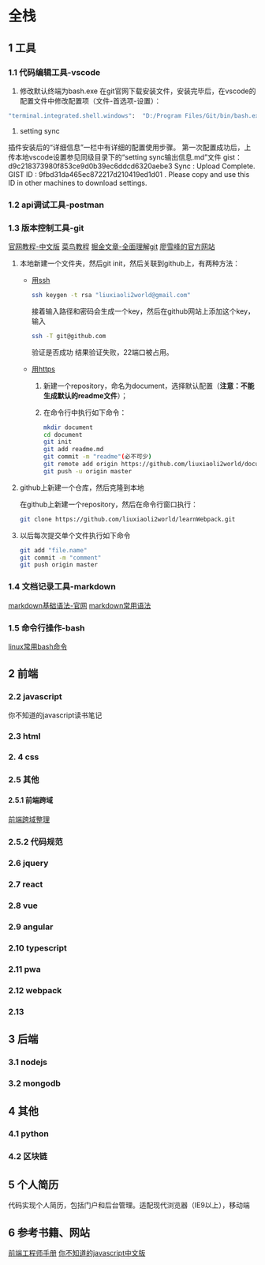 # 全栈

## 1 工具

### 1.1 代码编辑工具-vscode

   1. 修改默认终端为bash.exe
   在git官网下载安装文件，安装完毕后，在vscode的配置文件中修改配置项（文件-首选项-设置）：

   ``` bash
   "terminal.integrated.shell.windows":  "D:/Program Files/Git/bin/bash.exe"
   ```

   1. setting sync

   插件安装后的“详细信息”一栏中有详细的配置使用步骤。
   第一次配置成功后，上传本地vscode设置参见同级目录下的“setting sync输出信息.md”文件
   gist：d9c218373980f853ce9d0b39ec6ddcd6320aebe3
   Sync : Upload Complete. GIST ID :  9fbd31da465ec872217d210419ed1d01 . Please copy and use this ID in other machines to download settings.

### 1.2 api调试工具-postman

### 1.3 版本控制工具-git

[官网教程-中文版](https://git-scm.com/book/zh/v2)
[菜鸟教程](http://www.runoob.com/git/git-tutorial.html)
[掘金文章-全面理解git](https://juejin.im/post/582bd0b4da2f600063d4f89e)
[廖雪峰的官方网站](https://www.liaoxuefeng.com/wiki/0013739516305929606dd18361248578c67b8067c8c017b000)

1. 本地新建一个文件夹，然后git init，然后关联到github上，有两种方法：
    - [用ssh](http://www.runoob.com/git/git-remote-repo.html)

        ``` bash
        ssh keygen -t rsa "liuxiaoli2world@gmail.com"
        ```

        接着输入路径和密码会生成一个key，然后在github网站上添加这个key，输入

        ``` bash
        ssh -T git@github.com 
        ```

        验证是否成功
        结果验证失败，22端口被占用。
    - [用https](https://www.liaoxuefeng.com/wiki/0013739516305929606dd18361248578c67b8067c8c017b000/0013752340242354807e192f02a44359908df8a5643103a000)
        1. 新建一个repository，命名为document，选择默认配置（__注意：不能生成默认的readme文件__）；
        1. 在命令行中执行如下命令：

            ``` bash
            mkdir document
            cd document
            git init
            git add readme.md
            git commit -m "readme"(必不可少)
            git remote add origin https://github.com/liuxiaoli2world/document.git
            git push -u origin master
            ```

1. github上新建一个仓库，然后克隆到本地

    在github上新建一个repository，然后在命令行窗口执行：

    ``` bash
    git clone https://github.com/liuxiaoli2world/learnWebpack.git
    ```

1. 以后每次提交单个文件执行如下命令

    ``` bash
    git add "file.name"
    git commit -m "comment"
    git push origin master
    ```

### 1.4 文档记录工具-markdown

[markdown基础语法-官网](http://www.markdown.cn/)
[markdown常用语法](http://wuxiaolong.me/2016/10/11/markdownGuide/)

### 1.5 命令行操作-bash

[linux常用bash命令](https://www.cnblogs.com/savorboard/p/bash-guide.html)

## 2 前端

### 2.2 javascript

你不知道的javascript读书笔记

### 2.3 html

### 2. 4 css

### 2.5 其他

#### 2.5.1 前端跨域

[前端跨域整理](https://juejin.im/post/5815f4abbf22ec006893b431)

### 2.5.2 代码规范

### 2.6 jquery

### 2.7 react

### 2.8 vue

### 2.9 angular

### 2.10 typescript

### 2.11 pwa

### 2.12 webpack

### 2.13

## 3 后端

### 3.1 nodejs

### 3.2 mongodb

## 4 其他

### 4.1 python

### 4.2 区块链

## 5 个人简历

代码实现个人简历，包括门户和后台管理。适配现代浏览器（IE9以上），移动端

## 6 参考书籍、网站

[前端工程师手册](https://leohxj.gitbooks.io/front-end-database/content/html-and-css-basic/index.html)
[你不知道的javascript中文版](https://github.com/liuxiaoli2world/You-Dont-Know-JS/tree/1ed-zh-CN)
